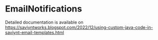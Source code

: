 # EmailNotifications
 
Detailed documentation is available on https://saviyntworks.blogspot.com/2022/12/using-custom-java-code-in-saviynt-email-templates.html
